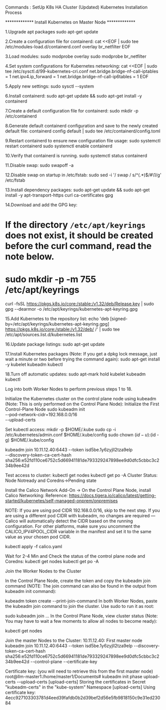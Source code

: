 Commands : SetUp K8s HA Cluster (Updated)
Kubernetes Installation Process


************* Install Kubernetes on Master Node *************

1.Upgrade apt packages
sudo apt-get update

2.Create a configuration file for containerd:
cat <<EOF | sudo tee /etc/modules-load.d/containerd.conf
overlay
br_netfilter
EOF

3.Load modules:
sudo modprobe overlay
sudo modprobe br_netfilter


4.Set system configurations for Kubernetes networking:
cat <<EOF | sudo tee /etc/sysctl.d/99-kubernetes-cri.conf
net.bridge.bridge-nf-call-iptables = 1
net.ipv4.ip_forward = 1
net.bridge.bridge-nf-call-ip6tables = 1
EOF


5.Apply new settings:
sudo sysctl --system

6.Install containerd:
sudo apt-get update && sudo apt-get install -y containerd


7.Create a default configuration file for containerd:
sudo mkdir -p /etc/containerd


8.Generate default containerd configuration and save to the newly created default file:
containerd config default | sudo tee /etc/containerd/config.toml


9.Restart containerd to ensure new configuration file usage:
sudo systemctl restart containerd
sudo systemctl enable containerd


10.Verify that containerd is running.
sudo systemctl status containerd


11.Disable swap:
sudo swapoff -a


12.Disable swap on startup in /etc/fstab:
sudo sed -i '/ swap / s/^\(.*\)$/#\1/g' /etc/fstab


13.Install dependency packages:
  sudo apt-get update && sudo apt-get install -y apt-transport-https curl ca-certificates gpg

14.Download and add the GPG key:
# If the directory `/etc/apt/keyrings` does not exist, it should be created before the curl command, read the note below.
# sudo mkdir -p -m 755 /etc/apt/keyrings
curl -fsSL https://pkgs.k8s.io/core:/stable:/v1.32/deb/Release.key | sudo gpg --dearmor -o /etc/apt/keyrings/kubernetes-apt-keyring.gpg


15.Add Kubernetes to the repository list:
echo 'deb [signed-by=/etc/apt/keyrings/kubernetes-apt-keyring.gpg] https://pkgs.k8s.io/core:/stable:/v1.32/deb/ /' | sudo tee /etc/apt/sources.list.d/kubernetes.list


16.Update package listings:
sudo apt-get update


17.Install Kubernetes packages (Note: If you get a dpkg lock message, just wait a minute or two before trying the command again):
sudo apt-get install -y kubelet kubeadm kubectl

18.Turn off automatic updates:
sudo apt-mark hold kubelet kubeadm kubectl


Log into both Worker Nodes to perform previous steps 1 to 18.

Initialize the Kubernetes cluster on the control plane node using kubeadm (Note: This is only performed on the Control Plane Node):
Initialize the First Control-Plane Node
sudo kubeadm init \
  --pod-network-cidr=192.168.0.0/16 \
  --upload-certs 

Set kubectl access:
  mkdir -p $HOME/.kube
  sudo cp -i /etc/kubernetes/admin.conf $HOME/.kube/config
  sudo chown $(id -u):$(id -g) $HOME/.kube/config

kubeadm join 10.11.12.40:6443 --token isd5be.1y6zyjll2tza9elp \
	--discovery-token-ca-cert-hash sha256:e52fd110ce6752c5d66941181de793329247898ee9d0dfc5cbbc3c234b9ee42d 


Test access to cluster:
kubectl get nodes
kubectl get po -A 
Cluster Status: Node Notready and Coredns->Pending state

Install the Calico Network Add-On -> On the Control Plane Node, install Calico Networking:
Reference: https://docs.tigera.io/calico/latest/getting-started/kubernetes/self-managed-onprem/onpremises

NOTE: If you are using pod CIDR 192.168.0.0/16, skip to the next step. If you are using a different pod CIDR with kubeadm, no changes are required — Calico will automatically detect the CIDR based on the running configuration. For other platforms, make sure you uncomment the CALICO_IPV4POOL_CIDR variable in the manifest and set it to the same value as your chosen pod CIDR.

kubectl apply -f calico.yaml


Wait for 2-4 Min and Check the status of the control plane node and Coredns:
kubectl get nodes
kubectl get po -A

Join the Worker Nodes to the Cluster

In the Control Plane Node, create the token and copy the kubeadm join command (NOTE: The join command can also be found in the output from kubeadm init command):

kubeadm token create --print-join-command
In both Worker Nodes, paste the kubeadm join command to join the cluster. Use sudo to run it as root:

sudo kubeadm join ...
In the Control Plane Node, view cluster status (Note: You may have to wait a few moments to allow all nodes to become ready):

kubectl get nodes


Join the master Nodes to the Cluster: 10.11.12.40: First master node
kubeadm join 10.11.12.40:6443 --token isd5be.1y6zyjll2tza9elp --discovery-token-ca-cert-hash sha256:e52fd110ce6752c5d66941181de793329247898ee9d0dfc5cbbc3c234b9ee42d --control-plane --certificate-key <certificate-key>

Certificate key: <certificate-key> (you will need to retrieve this from the first master node)
root@llm-master1:/home/master1/Documents# kubeadm init phase upload-certs --upload-certs
[upload-certs] Storing the certificates in Secret "kubeadm-certs" in the "kube-system" Namespace
[upload-certs] Using certificate key:
4ecc927103303781d4eed39fafdb0b2d39bef2d56e5fb9818150c9e31ed23084
